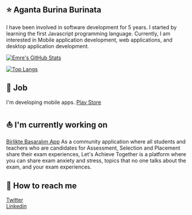 ## ⭐ Aganta Burina Burinata

I have been involved in software development for 5 years. I started by learning the first Javascript programming language. Currently, I am interested in Mobile application development, web applications, and desktop application development.

[![Emre's GitHub Stats](https://github-readme-stats.vercel.app/api?username=cengizemre&show_icons=true&count_private=true&theme=dark)](https://github.com/cengizemre)

[![Top Langs](https://github-readme-stats.vercel.app/api/top-langs/?username=cengizemre&layout=compact&theme=dark)](https://github.com/cengizemre)

## 🧪 Job

I'm developing mobile apps. [Play Store](https://play.google.com/store/apps/dev?id=8975801412869495879)

## ⛵ I'm currently working on

[Birlikte Başaralım App](https://play.google.com/store/apps/details?id=com.osym_exp_app) As a community application where all students and teachers who are candidates for Assessment, Selection and Placement share their exam experiences, Let's Achieve Together is a platform where you can share exam anxiety and stress, topics that no one talks about the exam, and your exam experiences.

## 🐬 How to reach me

[Twitter](https://twitter.com/emrecengiz_)
<br/>
[Linkedin](https://linkedin.com/in/emrecengizz)
<br/>
<br/>
